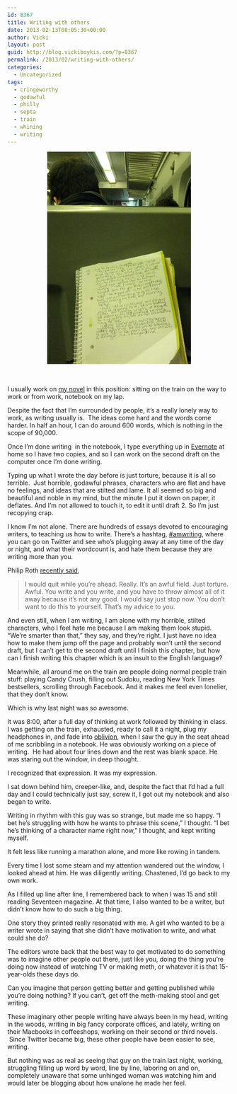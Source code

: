 ```yaml
---
id: 8367
title: Writing with others
date: 2013-02-13T08:05:30+00:00
author: Vicki
layout: post
guid: http://blog.vickiboykis.com/?p=8367
permalink: /2013/02/writing-with-others/
categories:
  - Uncategorized
tags:
  - cringeworthy
  - godawful
  - philly
  - septa
  - train
  - whining
  - writing
---
```

<p style="text-align: center;">
  <a href="https://raw.githubusercontent.com/veekaybee/wlb/gh-pages/assets/images/2013/02/IMG_20130212_195951.jpg"><img class="aligncenter  wp-image-8368" alt="IMG_20130212_195951" src="https://raw.githubusercontent.com/veekaybee/wlb/gh-pages/assets/images/2013/02/IMG_20130212_195951-580x857.jpg" width="325" height="480" /></a>
</p>

&nbsp;

I usually work on <a href="http://blog.vickiboykis.com/2012/09/the-art-of-the-slog/" target="_blank">my novel</a> in this position: sitting on the train on the way to work or from work, notebook on my lap.

Despite the fact that I&#8217;m surrounded by people, it&#8217;s a really lonely way to work, as writing usually is.  The ideas come hard and the words come harder. In half an hour, I can do around 600 words, which is nothing in the scope of 90,000.

<!--more-->

Once I&#8217;m done writing  in the notebook, I type everything up in <a href="http://evernote.com/" target="_blank">Evernote</a> at home so I have two copies, and so I can work on the second draft on the computer once I&#8217;m done writing.

Typing up what I wrote the day before is just torture, because it is all so terrible.  Just horrible, godawful phrases, characters who are flat and have no feelings, and ideas that are stilted and lame. It all seemed so big and beautiful and noble in my mind, but the minute I put it down on paper, it deflates. And I&#8217;m not allowed to touch it, to edit it until draft 2. So I&#8217;m just recopying crap.

I know I&#8217;m not alone. There are hundreds of essays devoted to encouraging writers, to teaching us how to write. There&#8217;s a hashtag, <a href="https://twitter.com/search?q=%23amwriting&src=typd" target="_blank">#amwriting</a>, where you can go on Twitter and see who&#8217;s plugging away at any time of the day or night, and what their wordcount is, and hate them because they are writing more than you.

Philip Roth <a href="http://www.newyorker.com/online/blogs/books/2013/02/elizabeth-gilbert-versus-philip-roth-is-writing-torture.html#ixzz2KmXzS8Mz" target="_blank">recently said</a>,

> I would quit while you’re ahead. Really. It’s an awful field. Just torture. Awful. You write and you write, and you have to throw almost all of it away because it’s not any good. I would say just stop now. You don’t want to do this to yourself. That’s my advice to you.

And even still, when I am writing, I am alone with my horrible, stilted characters, who I feel hate me because I am making them look stupid. &#8220;We&#8217;re smarter than that,&#8221; they say, and they&#8217;re right. I just have no idea how to make them jump off the page and probably won&#8217;t until the second draft, but I can&#8217;t get to the second draft until I finish this chapter, but how can I finish writing this chapter which is an insult to the English language?

Meanwhile, all around me on the train are people doing normal people train stuff: playing Candy Crush, filling out Sudoku, reading New York Times bestsellers, scrolling through Facebook. And it makes me feel even lonelier, that they don&#8217;t know.

Which is why last night was so awesome.

It was 8:00, after a full day of thinking at work followed by thinking in class. I was getting on the train, exhausted, ready to call it a night, plug my headphones in, and fade into <a href="http://www.youtube.com/watch?v=9xsoCki4pTk" target="_blank">oblivion</a>, when I saw the guy in the seat ahead of me scribbling in a notebook. He was obviously working on a piece of writing.  He had about four lines down and the rest was blank space. He was staring out the window, in deep thought.

I recognized that expression. It was my expression.

I sat down behind him, creeper-like, and, despite the fact that I&#8217;d had a full day and I could technically just say, screw it, I got out my notebook and also began to write.

Writing in rhythm with this guy was so strange, but made me so happy. &#8220;I bet he&#8217;s struggling with how he wants to phrase this scene,&#8221; I thought. &#8220;I bet he&#8217;s thinking of a character name right now,&#8221; I thought, and kept writing myself.

It felt less like running a marathon alone, and more like rowing in tandem.

Every time I lost some steam and my attention wandered out the window, I looked ahead at him. He was diligently writing. Chastened, I&#8217;d go back to my own work.

As I filled up line after line, I remembered back to when I was 15 and still reading Seventeen magazine. At that time, I also wanted to be a writer, but didn&#8217;t know how to do such a big thing.

One story they printed really resonated with me. A girl who wanted to be a writer wrote in saying that she didn&#8217;t have motivation to write, and what could she do?

The editors wrote back that the best way to get motivated to do something was to imagine other people out there, just like you, doing the thing you&#8217;re doing now instead of watching TV or making meth, or whatever it is that 15-year-olds these days do.

Can you imagine that person getting better and getting published while you&#8217;re doing nothing? If you can&#8217;t, get off the meth-making stool and get writing.

These imaginary other people writing have always been in my head, writing in the woods, writing in big fancy corporate offices, and lately, writing on their Macbooks in coffeeshops, working on their second or third novels.  Since Twitter became big, these other people have been easier to see, writing.

But nothing was as real as seeing that guy on the train last night, working, struggling filling up word by word, line by line, laboring on and on, completely unaware that some unhinged woman was watching him and would later be blogging about how unalone he made her feel.
